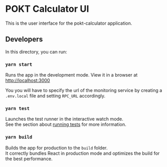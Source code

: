 # POKT Calculator UI
This is the user interface for the pokt-calculator application.
## Developers

In this directory, you can run:

### `yarn start`

Runs the app in the development mode. View it in a browser at
[http://localhost:3000](http://localhost:3000)

You you will have to specify the url of the monitoring service by creating a `.env.local` file and setting `RPC_URL` accordingly.

### `yarn test`

Launches the test runner in the interactive watch mode.<br /> See the section
about
[running tests](https://facebook.github.io/create-react-app/docs/running-tests)
for more information.

### `yarn build`

Builds the app for production to the `build` folder.<br /> It correctly bundles
React in production mode and optimizes the build for the best performance.

